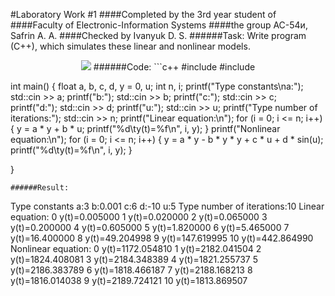 #Laboratory Work #1
####Completed by the 3rd year student of
####Faculty of Electronic-Information Systems
####the group АС-54и, Safrin A. A.
####Checked by Ivanyuk D. S. 
######Task:
Write program (C++), which simulates these linear and nonlinear models.
<p align="center">
    <img src="img/sub_eq.png"
</p>
######Code:
```c++
#include <iostream>
#include <stdio.h>


int main()
{
    float a, b, c, d, y = 0, u;
    int n, i;
    printf("Type constants\na:");
    std::cin >> a;
    printf("b:");
    std::cin >> b;
    printf("c:");
    std::cin >> c;
    printf("d:");
    std::cin >> d;
    printf("u:");
    std::cin >> u;
    printf("Type number of iterations:");
    std::cin >> n;
    printf("Linear equation:\n");
        for (i = 0; i <= n; i++)
        {
            y = a * y + b * u;
            printf("%d\ty(t)=%f\n", i, y);
        }
        printf("Nonlinear equation:\n");
        for (i = 0; i <= n; i++)
        {
            y = a * y - b * y * y + c * u + d * sin(u);
            printf("%d\ty(t)=%f\n", i, y);
        }

}
```
######Result:
```
Type constants
a:3
b:0.001
c:6
d:-10
u:5
Type number of iterations:10
Linear equation:
0	y(t)=0.005000
1	y(t)=0.020000
2	y(t)=0.065000
3	y(t)=0.200000
4	y(t)=0.605000
5	y(t)=1.820000
6	y(t)=5.465000
7	y(t)=16.400000
8	y(t)=49.204998
9	y(t)=147.619995
10	y(t)=442.864990
Nonlinear equation:
0	y(t)=1172.054810
1	y(t)=2182.041504
2	y(t)=1824.408081
3	y(t)=2184.348389
4	y(t)=1821.255737
5	y(t)=2186.383789
6	y(t)=1818.466187
7	y(t)=2188.168213
8	y(t)=1816.014038
9	y(t)=2189.724121
10	y(t)=1813.869507
```